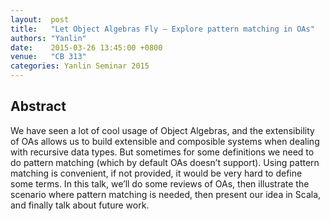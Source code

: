 ```yaml
--- 
layout:  post 
title:   "Let Object Algebras Fly — Explore pattern matching in OAs"
authors: "Yanlin"
date:    2015-03-26 13:45:00 +0800
venue:   "CB 313"
categories: Yanlin Seminar 2015
--- 
```

## Abstract

We have seen a lot of cool usage of Object Algebras, and the
extensibility of OAs allows us to build extensible and composible
systems when dealing with recursive data types. But sometimes for some
definitions we need to do pattern matching (which by default OAs
doesn’t support). Using pattern matching is convenient, if not
provided, it would be very hard to define some terms. In this talk,
we’ll do some reviews of OAs, then illustrate the scenario where
pattern matching is needed, then present our idea in Scala, and
finally talk about future work.


